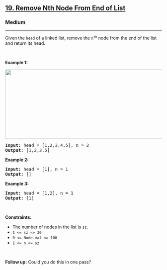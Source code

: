 <h2><a href="https://leetcode.com/problems/remove-nth-node-from-end-of-list/">19. Remove Nth Node From End of List</a></h2><h3>Medium</h3><hr><div style="user-select: auto;"><p style="user-select: auto;">Given the <code style="user-select: auto;">head</code> of a linked list, remove the <code style="user-select: auto;">n<sup style="user-select: auto;">th</sup></code> node from the end of the list and return its head.</p>

<p style="user-select: auto;">&nbsp;</p>
<p style="user-select: auto;"><strong style="user-select: auto;">Example 1:</strong></p>
<img alt="" src="https://assets.leetcode.com/uploads/2020/10/03/remove_ex1.jpg" style="width: 542px; height: 222px; user-select: auto;">
<pre style="position: relative; user-select: auto;"><strong style="user-select: auto;">Input:</strong> head = [1,2,3,4,5], n = 2
<strong style="user-select: auto;">Output:</strong> [1,2,3,5]
<div class="open_grepper_editor" title="Edit &amp; Save To Grepper" style="user-select: auto;"></div></pre>

<p style="user-select: auto;"><strong style="user-select: auto;">Example 2:</strong></p>

<pre style="position: relative; user-select: auto;"><strong style="user-select: auto;">Input:</strong> head = [1], n = 1
<strong style="user-select: auto;">Output:</strong> []
<div class="open_grepper_editor" title="Edit &amp; Save To Grepper" style="user-select: auto;"></div></pre>

<p style="user-select: auto;"><strong style="user-select: auto;">Example 3:</strong></p>

<pre style="position: relative; user-select: auto;"><strong style="user-select: auto;">Input:</strong> head = [1,2], n = 1
<strong style="user-select: auto;">Output:</strong> [1]
<div class="open_grepper_editor" title="Edit &amp; Save To Grepper" style="user-select: auto;"></div></pre>

<p style="user-select: auto;">&nbsp;</p>
<p style="user-select: auto;"><strong style="user-select: auto;">Constraints:</strong></p>

<ul style="user-select: auto;">
	<li style="user-select: auto;">The number of nodes in the list is <code style="user-select: auto;">sz</code>.</li>
	<li style="user-select: auto;"><code style="user-select: auto;">1 &lt;= sz &lt;= 30</code></li>
	<li style="user-select: auto;"><code style="user-select: auto;">0 &lt;= Node.val &lt;= 100</code></li>
	<li style="user-select: auto;"><code style="user-select: auto;">1 &lt;= n &lt;= sz</code></li>
</ul>

<p style="user-select: auto;">&nbsp;</p>
<p style="user-select: auto;"><strong style="user-select: auto;">Follow up:</strong> Could you do this in one pass?</p>
</div>